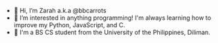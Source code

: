 - 👋 Hi, I’m Zarah a.k.a @bbcarrots
- 👀 I’m interested in anything programming! I'm always learning how to improve my Python, JavaScript, and C.
- 🌱 I'm a BS CS student from the University of the Philippines, Diliman.

<!---
bbcarrots/bbcarrots is a ✨ special ✨ repository because its `README.md` (this file) appears on your GitHub profile.
You can click the Preview link to take a look at your changes.
--->

